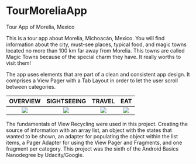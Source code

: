 # TourMoreliaApp
Tour App of Morelia, Mexico

This is a tour app about Morelia, Michoacán, Mexico. You will find information about the city, must-see places, typical food, 
and magic towns located no more than 100 km far away from Morelia. This towns are called Magic Towns because of the special charm they have. It really worths to visit them!

The app uses elements that are part of a clean and consistent app design. It comprises a View Pager with a Tab Layout
in order to let the user scroll between categories.
 


OVERVIEW                   |  SIGHTSEEING              |   TRAVEL                  |      EAT                  |
:-------------------------:|:-------------------------:|:-------------------------:|:-------------------------:|
![](https://cloud.githubusercontent.com/assets/23319417/22477439/b5383700-e7ab-11e6-939b-0d2336b276d5.png)  |  ![](https://cloud.githubusercontent.com/assets/23319417/22477442/b70cee54-e7ab-11e6-8d3b-62bfeade454c.png) |  ![](https://cloud.githubusercontent.com/assets/23319417/22477447/b7be4c3a-e7ab-11e6-96c4-27e6fae4896c.png) | ![](https://cloud.githubusercontent.com/assets/23319417/22477454/c33c43be-e7ab-11e6-86ea-8eb49cd8fb89.png)  |

The fundamentals of View Recycling were used in this project. Creating the source of information with an array list, an object with
the states that wanted to be shown, an adapter for populating the object within the list items, a Pager Adapter for using the 
View Pager and Fragments, and one fragment per category. This project was the sixth of the Android Basics Nanodegree by Udacity/Google.
